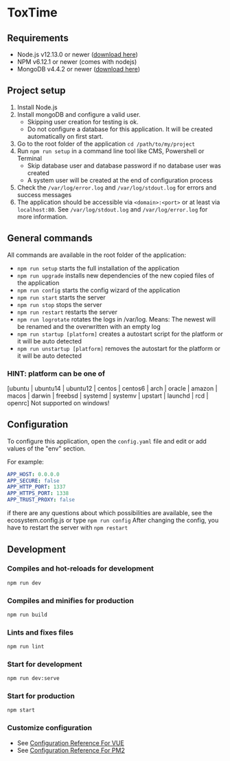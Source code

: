 # ToxTime

## Requirements

- Node.js v12.13.0 or newer ([download here](https://nodejs.org/en/))
- NPM v6.12.1 or newer (comes with nodejs)
- MongoDB v4.4.2 or newer ([download here](https://www.mongodb.com/try/download/community))

## Project setup

1. Install Node.js
2. Install mongoDB and configure a valid user.
   - Skipping user creation for testing is ok.
   - Do not configure a database for this application. It will be created automatically on first start.
3. Go to the root folder of the application `cd /path/to/my/project`
4. Run `npm run setup` in a command line tool like CMS, Powershell or Terminal
   - Skip database user and database password if no database user was created
   - A system user will be created at the end of configuration process
5. Check the `/var/log/error.log` and `/var/log/stdout.log` for errors and success messages
6. The application should be accessible via `<domain>:<port>` or at least via `localhost:80`. See `/var/log/stdout.log` and `/var/log/error.log` for more information.

## General commands

All commands are available in the root folder of the application:

- `npm run setup` starts the full installation of the application
- `npm run upgrade` installs new dependencies of the new copied files of the application
- `npm run config` starts the config wizard of the application
- `npm run start` starts the server
- `npm run stop` stops the server
- `npm run restart` restarts the server
- `npm run logrotate` rotates the logs in /var/log. Means: The newest will be renamed and the overwritten with an empty log
- `npm run startup [platform]` creates a autostart script for the platform or it will be auto detected
- `npm run unstartup [platform]` removes the autostart for the platform or it will be auto detected

### HINT: platform can be one of

[ubuntu | ubuntu14 | ubuntu12 | centos | centos6 | arch | oracle | amazon | macos | darwin | freebsd | systemd | systemv | upstart | launchd | rcd | openrc]
Not supported on windows!

## Configuration

To configure this application, open the `config.yaml` file and edit or add values of the "env" section.

For example:

```yaml
APP_HOST: 0.0.0.0
APP_SECURE: false
APP_HTTP_PORT: 1337
APP_HTTPS_PORT: 1338
APP_TRUST_PROXY: false
```

if there are any questions about which possibilities are available,
see the ecosystem.config.js or type `npm run config`
After changing the config, you have to restart the server with `npm restart`

## Development

### Compiles and hot-reloads for development

```bash
npm run dev
```

### Compiles and minifies for production

```bash
npm run build
```

### Lints and fixes files

```bash
npm run lint
```

### Start for development

```bash
npm run dev:serve
```

### Start for production

```bash
npm start
```

### Customize configuration

- See [Configuration Reference For VUE](https://cli.vuejs.org/config/)
- See [Configuration Reference For PM2](https://pm2.keymetrics.io/docs/usage/application-declaration/)
